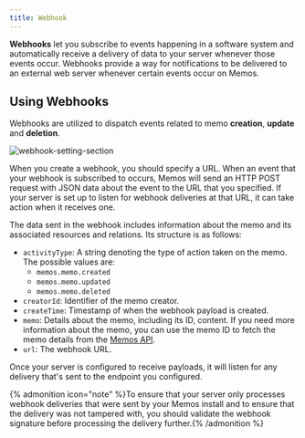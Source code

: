 ```yaml
---
title: Webhook
---
```


**Webhooks** let you subscribe to events happening in a software system and automatically receive a delivery of data to your server whenever those events occur. Webhooks provide a way for notifications to be delivered to an external web server whenever certain events occur on Memos.

## Using Webhooks

Webhooks are utilized to dispatch events related to memo **creation**, **update** and **deletion**.

![webhook-setting-section](/content/docs/advanced-settings/webhook/webhook-setting-section.png)

When you create a webhook, you should specify a URL. When an event that your webhook is subscribed to occurs, Memos will send an HTTP POST request with JSON data about the event to the URL that you specified. If your server is set up to listen for webhook deliveries at that URL, it can take action when it receives one.

The data sent in the webhook includes information about the memo and its associated resources and relations. Its structure is as follows:

- `activityType`: A string denoting the type of action taken on the memo. The possible values are:
  - `memos.memo.created`
  - `memos.memo.updated`
  - `memos.memo.deleted`
- `creatorId`: Identifier of the memo creator.
- `createTime`: Timestamp of when the webhook payload is created.
- `memo`: Details about the memo, including its ID, content. If you need more information about the memo, you can use the memo ID to fetch the memo details from the [Memos API](https://memos.apidocumentation.com/reference#model/v1memo).
- `url`: The webhook URL.

Once your server is configured to receive payloads, it will listen for any delivery that's sent to the endpoint you configured.

{% admonition icon="note" %}To ensure that your server only processes webhook deliveries that were sent by your Memos install and to ensure that the delivery was not tampered with, you should validate the webhook signature before processing the delivery further.{% /admonition %}
